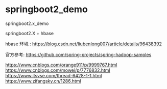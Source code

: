 # springboot2_demo
springboot2.x_demo


springboot2.X + hbase


hbase  环境 : https://blog.csdn.net/liubenlong007/article/details/96438392

官方参考: https://github.com/spring-projects/spring-hadoop-samples


https://www.cnblogs.com/orange911/p/9999767.html
https://www.cnblogs.com/mowei/p/7776832.html
https://www.itsvse.com/thread-6428-1-1.html
https://www.zifangsky.cn/1286.html